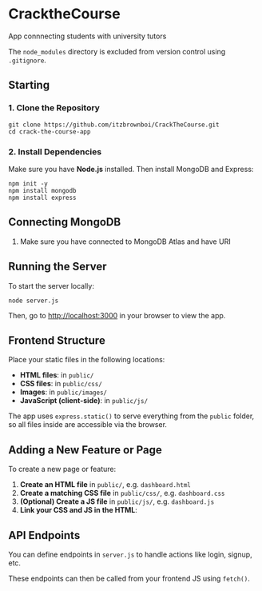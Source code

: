 # CracktheCourse 

App connnecting students with university tutors


The `node_modules` directory is excluded from version control using `.gitignore`.


## Starting

### 1. Clone the Repository

```
git clone https://github.com/itzbrownboi/CrackTheCourse.git
cd crack-the-course-app
```

### 2. Install Dependencies

Make sure you have **Node.js** installed. Then install MongoDB and Express:

```
npm init -y
npm install mongodb
npm install express
```


## Connecting MongoDB

1. Make sure you have connected to MongoDB Atlas and have URI 

## Running the Server

To start the server locally:

```
node server.js
```

Then, go to [http://localhost:3000](http://localhost:3000) in your browser to view the app.


## Frontend Structure

Place your static files in the following locations:

- **HTML files**: in `public/`
- **CSS files**: in `public/css/`
- **Images**: in `public/images/`
- **JavaScript (client-side)**: in `public/js/`

The app uses `express.static()` to serve everything from the `public` folder, so all files inside are accessible via the browser.


## Adding a New Feature or Page

To create a new page or feature:

1. **Create an HTML file** in `public/`, e.g. `dashboard.html`
2. **Create a matching CSS file** in `public/css/`, e.g. `dashboard.css`
3. **(Optional) Create a JS file** in `public/js/`, e.g. `dashboard.js`
4. **Link your CSS and JS in the HTML**:


## API Endpoints

You can define endpoints in `server.js` to handle actions like login, signup, etc. 

These endpoints can then be called from your frontend JS using `fetch()`.